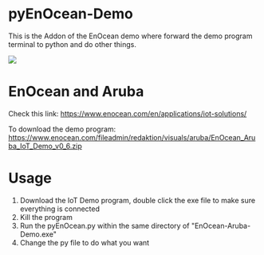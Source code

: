 # pyEnOcean-Demo
This is the Addon of the EnOcean demo where forward the demo program terminal to python and do other things.

![](https://www.enocean.com/fileadmin/user_upload/aruba-header.jpg)
# EnOcean and Aruba
Check this link: https://www.enocean.com/en/applications/iot-solutions/

To download the demo program: https://www.enocean.com/fileadmin/redaktion/visuals/aruba/EnOcean_Aruba_IoT_Demo_v0_6.zip

# Usage
1. Download the IoT Demo program, double click the exe file to make sure everything is connected
2. Kill the program
3. Run the pyEnOcean.py within the same directory of "EnOcean-Aruba-Demo.exe"
4. Change the py file to do what you want



